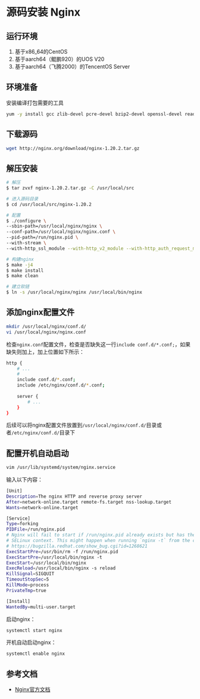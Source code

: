 # 源码安装 Nginx

## 运行环境

1. 基于x86_64的CentOS
2. 基于aarch64（鲲鹏920）的UOS V20
3. 基于aarch64（飞腾2000）的TencentOS Server

## 环境准备

安装编译打包需要的工具

```bash
yum -y install gcc zlib-devel pcre-devel bzip2-devel openssl-devel readline-devel
```

## 下载源码

```bash
wget http://nginx.org/download/nginx-1.20.2.tar.gz
```

## 解压安装

```bash
# 解压
$ tar zvxf nginx-1.20.2.tar.gz -C /usr/local/src

# 进入源码目录
$ cd /usr/local/src/nginx-1.20.2

# 配置
$ ./configure \
--sbin-path=/usr/local/nginx/nginx \
--conf-path=/usr/local/nginx/nginx.conf \
--pid-path=/run/nginx.pid \
--with-stream \
--with-http_ssl_module --with-http_v2_module --with-http_auth_request_module

# 构建nginx
$ make -j4
$ make install
$ make clean

# 建立软链
$ ln -s /usr/local/nginx/nginx /usr/local/bin/nginx
```

## 添加nginx配置文件

```bash
mkdir /usr/local/nginx/conf.d/
vi /usr/local/nginx/nginx.conf
```

检查``nginx.conf``配置文件，检查是否缺失这一行``include conf.d/*.conf;``，如果缺失则加上，加上位置如下所示：

```bash
http {
    # ...
    # 
    include conf.d/*.conf;
    include /etc/nginx/conf.d/*.conf;
    
    server {
        # ...
    }
}

```

后续可以将nginx配置文件放置到``/usr/local/nginx/conf.d/``目录或者``/etc/nginx/conf.d/``目录下

## 配置开机自动启动

```bash
vim /usr/lib/systemd/system/nginx.service
```

输入以下内容：

```bash
[Unit]
Description=The nginx HTTP and reverse proxy server
After=network-online.target remote-fs.target nss-lookup.target
Wants=network-online.target

[Service]
Type=forking
PIDFile=/run/nginx.pid
# Nginx will fail to start if /run/nginx.pid already exists but has the wrong
# SELinux context. This might happen when running `nginx -t` from the cmdline.
# https://bugzilla.redhat.com/show_bug.cgi?id=1268621
ExecStartPre=/usr/bin/rm -f /run/nginx.pid
ExecStartPre=/usr/local/bin/nginx -t
ExecStart=/usr/local/bin/nginx
ExecReload=/usr/local/bin/nginx -s reload
KillSignal=SIGQUIT
TimeoutStopSec=5
KillMode=process
PrivateTmp=true

[Install]
WantedBy=multi-user.target
```

启动nginx：

```bash
systemctl start nginx
```

开机自动启动nginx：

```bash
systemctl enable nginx
```

## 参考文档

- [Nginx官方文档](https://docs.nginx.com/nginx/admin-guide/installing-nginx/installing-nginx-open-source/#downloading-the-sources)
